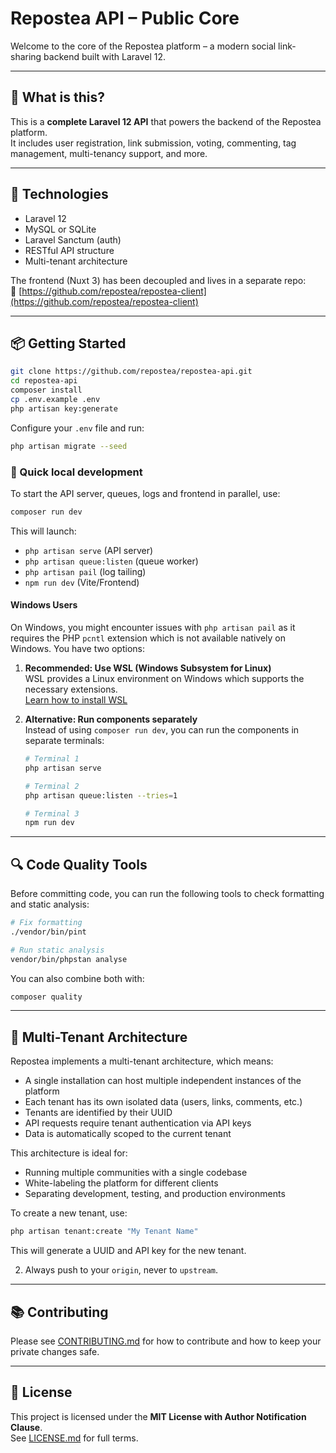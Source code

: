 # Repostea API – Public Core

Welcome to the core of the Repostea platform – a modern social link-sharing backend built with Laravel 12.

---

## 🚀 What is this?

This is a **complete Laravel 12 API** that powers the backend of the Repostea platform.  
It includes user registration, link submission, voting, commenting, tag management, multi-tenancy support, and more.

---

## 🔧 Technologies

- Laravel 12
- MySQL or SQLite
- Laravel Sanctum (auth)
- RESTful API structure
- Multi-tenant architecture

The frontend (Nuxt 3) has been decoupled and lives in a separate repo:  
🔗 [https://github.com/repostea/repostea-client](https://github.com/repostea/repostea-client)

---

## 📦 Getting Started

```bash
git clone https://github.com/repostea/repostea-api.git
cd repostea-api
composer install
cp .env.example .env
php artisan key:generate
```

Configure your `.env` file and run:

```bash
php artisan migrate --seed
```

### 🔄 Quick local development

To start the API server, queues, logs and frontend in parallel, use:

```bash
composer run dev
```

This will launch:

- `php artisan serve` (API server)
- `php artisan queue:listen` (queue worker)
- `php artisan pail` (log tailing)
- `npm run dev` (Vite/Frontend)

#### Windows Users

On Windows, you might encounter issues with `php artisan pail` as it requires the PHP `pcntl` extension which is not available natively on Windows. You have two options:

1. **Recommended: Use WSL (Windows Subsystem for Linux)**  
   WSL provides a Linux environment on Windows which supports the necessary extensions.  
   [Learn how to install WSL](https://learn.microsoft.com/en-us/windows/wsl/install)

2. **Alternative: Run components separately**  
   Instead of using `composer run dev`, you can run the components in separate terminals:

   ```bash
   # Terminal 1
   php artisan serve
   
   # Terminal 2
   php artisan queue:listen --tries=1
   
   # Terminal 3
   npm run dev
   ```

---

## 🔍 Code Quality Tools

Before committing code, you can run the following tools to check formatting and static analysis:

```bash
# Fix formatting
./vendor/bin/pint

# Run static analysis
vendor/bin/phpstan analyse
```

You can also combine both with:

```bash
composer quality
```

---

## 🏢 Multi-Tenant Architecture

Repostea implements a multi-tenant architecture, which means:

- A single installation can host multiple independent instances of the platform
- Each tenant has its own isolated data (users, links, comments, etc.)
- Tenants are identified by their UUID
- API requests require tenant authentication via API keys
- Data is automatically scoped to the current tenant

This architecture is ideal for:
- Running multiple communities with a single codebase
- White-labeling the platform for different clients
- Separating development, testing, and production environments

To create a new tenant, use:

```bash
php artisan tenant:create "My Tenant Name"
```

This will generate a UUID and API key for the new tenant.

2. Always push to your `origin`, never to `upstream`.

---

## 📚 Contributing

Please see [CONTRIBUTING.md](CONTRIBUTING.md) for how to contribute and how to keep your private changes safe.

---

## 📄 License

This project is licensed under the **MIT License with Author Notification Clause**.  
See [LICENSE.md](LICENSE.md) for full terms.
